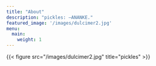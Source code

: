 ```yaml
---
title: "About"
description: "pickles: —ANANKE."
featured_image: '/images/dulcimer2.jpg'
menu:
  main:
    weight: 1
---
```

{{< figure src="/images/dulcimer2.jpg" title="pickles" >}}
